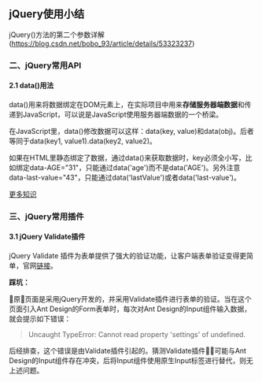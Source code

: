 
jQuery使用小结
---

jQuery()方法的第二个参数详解(https://blog.csdn.net/bobo_93/article/details/53323237)

### 二、jQuery常用API

#### 2.1 data()用法

data()用来将数据绑定在DOM元素上，在实际项目中用来**存储服务器端数据**和传递到JavaScript，可以说是JavaScript使用服务器端数据的一个桥梁。

在JavaScript里，data()修改数据可以这样：data(key, value)和data(obj)。后者等同于data(key1, value1).data(key2, value2)。

如果在HTML里静态绑定了数据，通过data()来获取数据时，key必须全小写，比如绑定data-AGE="31"，只能通过data('age')而不是data('AGE')。另外注意data-last-value="43"，只能通过data('lastValue')或者data('last-value')。

[更多知识](http://www.html-js.com/article/1747)

### 三、jQuery常用插件

#### 3.1 jQuery Validate插件

jQuery Validate 插件为表单提供了强大的验证功能，让客户端表单验证变得更简单，官网[链接](https://jqueryvalidation.org/)。

**踩坑：**

原页面是采用jQuery开发的，并采用Validate插件进行表单的验证。当在这个页面引入Ant Design的Form表单时，每次对Ant Design的Input组件输入数据，就会提示如下错误：

> Uncaught TypeError: Cannot read property 'settings' of undefined.

后经排查，这个错误是由Validate插件引起的。猜测Validate插件可能与Ant Design的Input组件存在冲突，后将Input组件使用原生Input标签进行替代，则无上述问题。